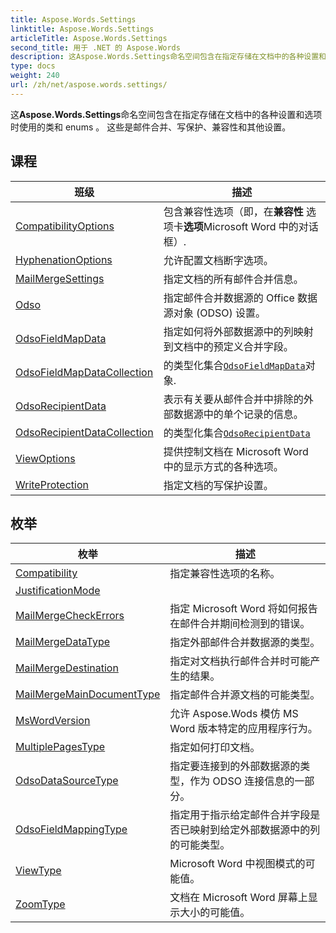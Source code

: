 ```yaml
---
title: Aspose.Words.Settings
linktitle: Aspose.Words.Settings
articleTitle: Aspose.Words.Settings
second_title: 用于 .NET 的 Aspose.Words
description: 这Aspose.Words.Settings命名空间包含在指定存储在文档中的各种设置和选项时使用的类和 enums  这些是邮件合并写保护兼容性和其他设置 在 C#.
type: docs
weight: 240
url: /zh/net/aspose.words.settings/
---
```

这**Aspose.Words.Settings**命名空间包含在指定存储在文档中的各种设置和选项时使用的类和 enums 。 这些是邮件合并、写保护、兼容性和其他设置。

## 课程

| 班级 | 描述 |
| --- | --- |
| [CompatibilityOptions](./compatibilityoptions/) | 包含兼容性选项（即，在**兼容性** 选项卡**选项**Microsoft Word 中的对话框）. |
| [HyphenationOptions](./hyphenationoptions/) | 允许配置文档断字选项。 |
| [MailMergeSettings](./mailmergesettings/) | 指定文档的所有邮件合并信息。 |
| [Odso](./odso/) | 指定邮件合并数据源的 Office 数据源对象 (ODSO) 设置。 |
| [OdsoFieldMapData](./odsofieldmapdata/) | 指定如何将外部数据源中的列映射到文档中的预定义合并字段。 |
| [OdsoFieldMapDataCollection](./odsofieldmapdatacollection/) | 的类型化集合[`OdsoFieldMapData`](../aspose.words.settings/odsofieldmapdata/)对象. |
| [OdsoRecipientData](./odsorecipientdata/) | 表示有关要从邮件合并中排除的外部数据源中的单个记录的信息。 |
| [OdsoRecipientDataCollection](./odsorecipientdatacollection/) | 的类型化集合[`OdsoRecipientData`](../aspose.words.settings/odsorecipientdata/) |
| [ViewOptions](./viewoptions/) | 提供控制文档在 Microsoft Word 中的显示方式的各种选项。 |
| [WriteProtection](./writeprotection/) | 指定文档的写保护设置。 |
## 枚举

| 枚举 | 描述 |
| --- | --- |
| [Compatibility](./compatibility/) | 指定兼容性选项的名称。 |
| [JustificationMode](./justificationmode/) |  |
| [MailMergeCheckErrors](./mailmergecheckerrors/) | 指定 Microsoft Word 将如何报告在邮件合并期间检测到的错误。 |
| [MailMergeDataType](./mailmergedatatype/) | 指定外部邮件合并数据源的类型。 |
| [MailMergeDestination](./mailmergedestination/) | 指定对文档执行邮件合并时可能产生的结果。 |
| [MailMergeMainDocumentType](./mailmergemaindocumenttype/) | 指定邮件合并源文档的可能类型。 |
| [MsWordVersion](./mswordversion/) | 允许 Aspose.Wods 模仿 MS Word 版本特定的应用程序行为。 |
| [MultiplePagesType](./multiplepagestype/) | 指定如何打印文档。 |
| [OdsoDataSourceType](./odsodatasourcetype/) | 指定要连接到的外部数据源的类型，作为 ODSO 连接信息的一部分。 |
| [OdsoFieldMappingType](./odsofieldmappingtype/) | 指定用于指示给定邮件合并字段是否已映射到给定外部数据源中的列的可能类型。 |
| [ViewType](./viewtype/) | Microsoft Word 中视图模式的可能值。 |
| [ZoomType](./zoomtype/) | 文档在 Microsoft Word 屏幕上显示大小的可能值。 |
